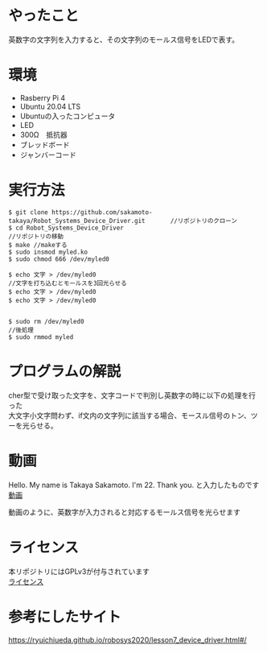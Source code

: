 # やったこと

英数字の文字列を入力すると、その文字列のモールス信号をLEDで表す。 <br>

# 環境 

- Rasberry Pi 4 <br>
- Ubuntu 20.04 LTS  <br>
- Ubuntuの入ったコンピュータ　 <br>
- LED   <br>
- 300Ω　抵抗器 <br>
- ブレッドボード <br>
- ジャンバーコード  <br>

# 実行方法

```
$ git clone https://github.com/sakamoto-takaya/Robot_Systems_Device_Driver.git       //リポジトリのクローン 
$ cd Robot_Systems_Device_Driver                                                     //リポジトリの移動 
$ make //makeする 
$ sudo insmod myled.ko  
$ sudo chmod 666 /dev/myled0 

$ echo 文字 > /dev/myled0                                                             //文字を打ち込むとモールスを3回光らせる 
$ echo 文字 > /dev/myled0
$ echo 文字 > /dev/myled0


$ sudo rm /dev/myled0                                                                //後処理   
$ sudo rmmod myled  
```

# プログラムの解説
cher型で受け取った文字を、文字コードで判別し英数字の時に以下の処理を行った <br> 
大文字小文字問わず、if文内の文字列に該当する場合、モースル信号のトン、ツーを光らせる。 <br> 

# 動画 
Hello. My name is Takaya Sakamoto. I'm 22. Thank you.
と入力したものです <br>
[動画](https://youtu.be/2eOcMRvzSrY)

動画のように、英数字が入力されると対応するモールス信号を光らせます

# ライセンス
本リポジトリにはGPLv3が付与されています <br>
[ライセンス](https://github.com/sakamoto-takaya/Robot_Systems_Device_Driver/blob/main/LICENSE)

# 参考にしたサイト
https://ryuichiueda.github.io/robosys2020/lesson7_device_driver.html#/
